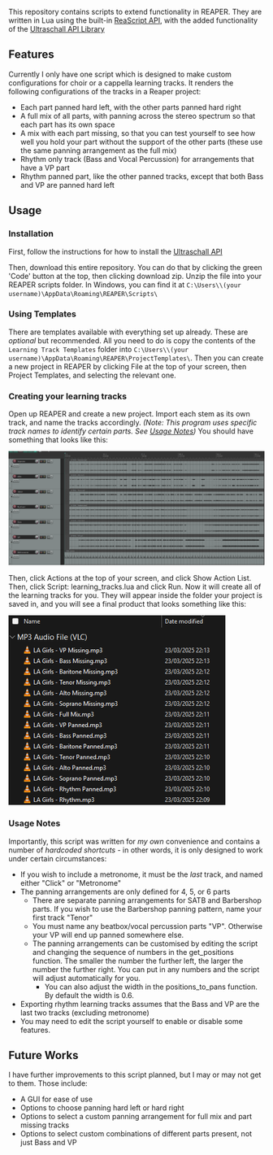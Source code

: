 This repository contains scripts to extend functionality in REAPER.
They are written in Lua using the built-in [ReaScript API](https://www.reaper.fm/sdk/reascript/reascript.php), with the added functionality of the [Ultraschall API Library](https://mespotin.uber.space/Ultraschall/US_Api_Introduction_and_Concepts.html)

## Features
Currently I only have one script which is designed to make custom configurations for choir or a cappella learning tracks. It renders the following configurations of the tracks in a Reaper project:
- Each part panned hard left, with the other parts panned hard right
- A full mix of all parts, with panning across the stereo spectrum so that each part has its own space
- A mix with each part missing, so that you can test yourself to see how well you hold your part without the support of the other parts (these use the same panning arrangement as the full mix)
- Rhythm only track (Bass and Vocal Percussion) for arrangements that have a VP part
- Rhythm panned part, like the other panned tracks, except that both Bass and VP are panned hard left

## Usage
### Installation
First, follow the instructions for how to install the [Ultraschall API](https://mespotin.uber.space/Ultraschall/US_Api_Introduction_and_Concepts.html#:~:text=%5E%20How%20to%20install%20Ultraschall%20API)

Then, download this entire repository. You can do that by clicking the green 'Code' button at the top, then clicking download zip. Unzip the file into your REAPER scripts folder. In Windows, you can find it at `C:\Users\\(your username)\AppData\Roaming\REAPER\Scripts\`

### Using Templates
There are templates available with everything set up already. These are _optional_ but recommended. All you need to do is copy the contents of the `Learning Track Templates` folder into `C:\Users\\(your username)\AppData\Roaming\REAPER\ProjectTemplates\`. Then you can create a new project in REAPER by clicking File at the top of your screen, then Project Templates, and selecting the relevant one.

### Creating your learning tracks
Open up REAPER and create a new project. Import each stem as its own track, and name the tracks accordingly. _(Note: This program uses specific track names to identify certain parts. See [Usage Notes](https://github.com/abhchow/reaper_scripts?tab=readme-ov-file#usage-notes))_ You should have something that looks like this:

![image](readme_examples/project_example.png)

Then, click Actions at the top of your screen, and click Show Action List. Then, click Script: learning_tracks.lua and click Run. Now it will create all of the learning tracks for you. They will appear inside the folder your project is saved in, and you will see a final product that looks something like this:

![image](readme_examples/export_example.png)



### Usage Notes
Importantly, this script was written for _my own_ convenience and contains a number of _hardcoded shortcuts_ - in other words, it is only designed to work under certain circumstances:
- If you wish to include a metronome, it must be the _last_ track, and named either "Click" or "Metronome"
- The panning arrangements are only defined for 4, 5, or 6 parts
  - There are separate panning arrangements for SATB and Barbershop parts. If you wish to use the Barbershop panning pattern, name your first track "Tenor"
  - You must name any beatbox/vocal percussion parts "VP". Otherwise your VP will end up panned somewhere else.
  - The panning arrangements can be customised by editing the script and changing the sequence of numbers in the get_positions function. The smaller the number the further left, the larger the number the further right. You can put in any numbers and the script will adjust automatically for you.
    - You can also adjust the width in the positions_to_pans function. By default the width is 0.6.
- Exporting rhythm learning tracks assumes that the Bass and VP are the last two tracks (excluding metronome)
- You may need to edit the script yourself to enable or disable some features. 


## Future Works
I have further improvements to this script planned, but I may or may not get to them. Those include:
- A GUI for ease of use
- Options to choose panning hard left or hard right
- Options to select a custom panning arrangement for full mix and part missing tracks
- Options to select custom combinations of different parts present, not just Bass and VP
